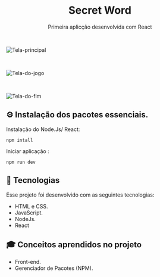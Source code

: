 <h1 align="center"> Secret Word </h1>
<p align="center">
Primeira aplicção desenvolvida com React <br/>
</p>

<br>

![Tela-principal](https://github.com/felipe1793/Palavra-secreta/assets/60719936/0934d36e-ba21-40ed-b7c4-02fcb719e7f7)

<br>

![Tela-do-jogo](https://github.com/felipe1793/Palavra-secreta/assets/60719936/df27f5c5-5321-4e99-b07c-078d0d8f4745)

<br>

![Tela-do-fim](https://github.com/felipe1793/Palavra-secreta/assets/60719936/602ec3b7-a079-4a6a-80ac-f4ef13d927d7)

## ⚙️ Instalação dos pacotes essenciais.

Instalação do Node.Js/ React:

```
npm intall
```

Iniciar aplicação :

```
npm run dev
```

## 💾 Tecnologias
Esse projeto foi desenvolvido com as seguintes tecnologias:

-   HTML e CSS.
-   JavaScript.
-   NodeJs.
-   React

## 🎓 Conceitos aprendidos no projeto

-   Front-end.
-   Gerenciador de Pacotes (NPM).
